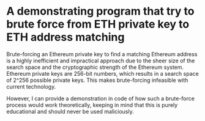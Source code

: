 # A demonstrating program that try to brute force from ETH private key to ETH address matching

Brute-forcing an Ethereum private key to find a matching Ethereum address is a highly inefficient and impractical approach due to the sheer size of the search space and the cryptographic strength of the Ethereum system. Ethereum private keys are 256-bit numbers, which results in a search space of 2^256 possible private keys. This makes brute-forcing infeasible with current technology.

However, I can provide a demonstration in code of how such a brute-force process would work theoretically, keeping in mind that this is purely educational and should never be used maliciously.
